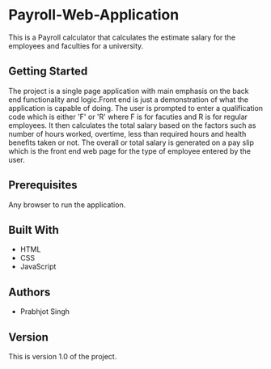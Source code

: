 # Payroll-Web-Application
This is a Payroll calculator that calculates the estimate salary for the employees and faculties for a university.

## Getting Started 

The project is a single page application with main emphasis on the back end functionality and logic.Front end is just a demonstration of what the application is capable of doing. 
The user is prompted to enter a qualification code which is either 'F' or 'R' where F is for facuties and R is for regular employees.
It then calculates the total salary based on the factors such as number of hours worked, overtime, less than required hours and health benefits taken or not. 
The overall or total salary is generated on a pay slip which is the front end web page for the type of employee entered by the user.

## Prerequisites

Any browser to run the application. 

## Built With

* HTML
* CSS 
* JavaScript 

## Authors

* Prabhjot Singh

## Version

This is version 1.0 of the project.

